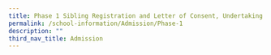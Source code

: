 ```yaml
---
title: Phase 1 Sibling Registration and Letter of Consent, Undertaking
permalink: /school-information/Admission/Phase-1
description: ""
third_nav_title: Admission
---
```

